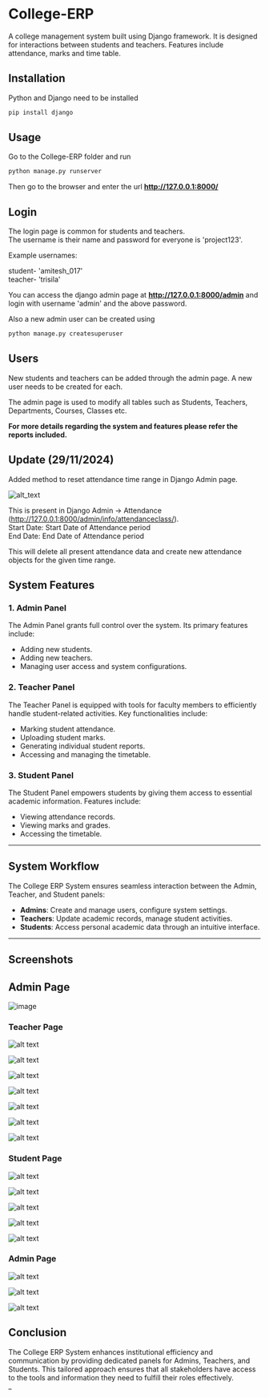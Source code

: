 # College-ERP
A college management system built using Django framework. It is designed for interactions between students and teachers. Features include attendance, marks and time table.

## Installation

Python and Django need to be installed

```bash
pip install django
```

## Usage

Go to the College-ERP folder and run

```bash
python manage.py runserver
```

Then go to the browser and enter the url **http://127.0.0.1:8000/**


## Login

The login page is common for students and teachers.  
The username is their name and password for everyone is 'project123'.  

Example usernames:  

student- 'amitesh_017'  
teacher- 'trisila'  

You can access the django admin page at **http://127.0.0.1:8000/admin** and login with username 'admin' and the above password.

Also a new admin user can be created using

```bash
python manage.py createsuperuser
```

## Users

New students and teachers can be added through the admin page. A new user needs to be created for each. 

The admin page is used to modify all tables such as Students, Teachers, Departments, Courses, Classes etc.

**For more details regarding the system and features please refer the reports included.**

## Update (29/11/2024)

Added method to reset attendance time range in Django Admin page.

![alt_text](https://i.imgur.com/0xOWmUZ.png)

This is present in Django Admin -> Attendance (http://127.0.0.1:8000/admin/info/attendanceclass/).  
Start Date: Start Date of Attendance period  
End Date: End Date of Attendance period

This will delete all present attendance data and create new attendance objects for the given time range. 

## **System Features**

### **1. Admin Panel**
The Admin Panel grants full control over the system. Its primary features include:
- Adding new students.
- Adding new teachers.
- Managing user access and system configurations.

### **2. Teacher Panel**
The Teacher Panel is equipped with tools for faculty members to efficiently handle student-related activities. Key functionalities include:
- Marking student attendance.
- Uploading student marks.
- Generating individual student reports.
- Accessing and managing the timetable.

### **3. Student Panel**
The Student Panel empowers students by giving them access to essential academic information. Features include:
- Viewing attendance records.
- Viewing marks and grades.
- Accessing the timetable.

---

## **System Workflow**

The College ERP System ensures seamless interaction between the Admin, Teacher, and Student panels:
- **Admins**: Create and manage users, configure system settings.
- **Teachers**: Update academic records, manage student activities.
- **Students**: Access personal academic data through an intuitive interface.

---


## Screenshots

## Admin Page 
![image](https://github.com/user-attachments/assets/4f951a17-2d36-4684-a0aa-e7e34554b4d7)


### Teacher Page

![alt text](https://imgur.com/pMAoEbG.png)

![alt text](https://imgur.com/ZiQ3RRA.png)

![alt text](https://imgur.com/i025CJW.png)

![alt text](https://imgur.com/HQlLYmC.png)

![alt text](https://imgur.com/j6RyBmU.png)

![alt text](https://imgur.com/xIKEMvQ.png)

![alt text](https://imgur.com/4Rl7Fpv.png)

### Student Page

![alt text](https://imgur.com/isL9cjz.png)

![alt text](https://imgur.com/5pzl7m3.png)

![alt text](https://imgur.com/7zWhHZx.png)

![alt text](https://imgur.com/fu7gxk8.png)

![alt text](https://imgur.com/NZqU268.png)

### Admin Page

![alt text](https://imgur.com/sDvDc9N.png)

![alt text](https://imgur.com/tMKWx6f.png)

![alt text](https://imgur.com/PvCsNeB.png)

## **Conclusion**

The College ERP System enhances institutional efficiency and communication by providing dedicated panels for Admins, Teachers, and Students. This tailored approach ensures that all stakeholders have access to the tools and information they need to fulfill their roles effectively.  
_

